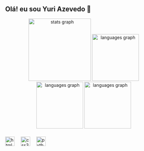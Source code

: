 <h2 align="left"> Olá! eu sou Yuri Azevedo 👋 </h2>

<div align="center">
  <img src="http://github-profile-summary-cards.vercel.app/api/cards/profile-details?username=Projectyuuri07&theme=jolly&show_icons=true&hide_border=true&count_private=true" height="200" alt="stats graph"  />
  <img src="https://github-readme-stats.vercel.app/api?username=Projectyuuri07&theme=jolly&show_icons=true&hide_border=true&count_private=true" height="150" alt="languages graph"  />
  <img src="https://github-readme-streak-stats.herokuapp.com/?user=Projectyuuri07&theme=jolly&hide_border=true" height="150" alt="languages graph"  />  
  <img src="https://github-readme-stats.vercel.app/api/top-langs/?username=Projectyuuri07&theme=jolly&show_icons=true&hide_border=true&layout=compact" height="150" alt="languages graph"  />
</div>

###

<div align="left">
  <img src="https://cdn.jsdelivr.net/gh/devicons/devicon/icons/html5/html5-original.svg" height="30" alt="html5 logo"  />
  <img width="12" />
  <img src="https://cdn.jsdelivr.net/gh/devicons/devicon/icons/css3/css3-original.svg" height="30" alt="css3 logo"  />
  <img width="12" />
  <img src="https://cdn.jsdelivr.net/gh/devicons/devicon/icons/python/python-original.svg" height="30" alt="python logo"  />
</div>

###
